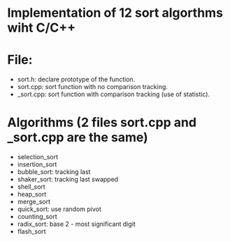 # Implementation of 12 sort algorthms wiht C/C++

# File:
- sort.h: declare prototype of the function.
- sort.cpp: sort function with no comparison tracking.
- _sort.cpp: sort function with comparison tracking (use of statistic).

# Algorithms (2 files sort.cpp and _sort.cpp are the same)
- selection_sort
- insertion_sort
- bubble_sort: tracking last 
- shaker_sort: tracking last swapped
- shell_sort
- heap_sort
- merge_sort
- quick_sort: use random pivot
- counting_sort
- radix_sort: base 2 - most significant digit
- flash_sort
